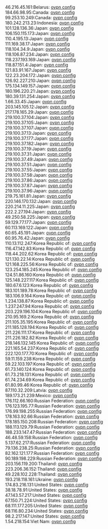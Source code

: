 46.216.45.161:Belarus: [ovpn config](vpn/46_216_45_161.ovpn)  
184.66.98.95:Canada: [ovpn config](vpn/184_66_98_95.ovpn)  
99.253.10.249:Canada: [ovpn config](vpn/99_253_10_249.ovpn)  
180.242.213.23:Indonesia: [ovpn config](vpn/180_242_213_23.ovpn)  
101.128.136.36:Japan: [ovpn config](vpn/101_128_136_36.ovpn)  
106.150.115.173:Japan: [ovpn config](vpn/106_150_115_173.ovpn)  
110.4.195.13:Japan: [ovpn config](vpn/110_4_195_13.ovpn)  
111.169.38.17:Japan: [ovpn config](vpn/111_169_38_17.ovpn)  
118.104.34.9:Japan: [ovpn config](vpn/118_104_34_9.ovpn)  
118.106.87.234:Japan: [ovpn config](vpn/118_106_87_234.ovpn)  
118.237.193.169:Japan: [ovpn config](vpn/118_237_193_169.ovpn)  
118.87.151.4:Japan: [ovpn config](vpn/118_87_151_4.ovpn)  
121.83.91.167:Japan: [ovpn config](vpn/121_83_91_167.ovpn)  
122.23.204.172:Japan: [ovpn config](vpn/122_23_204_172.ovpn)  
126.92.227.210:Japan: [ovpn config](vpn/126_92_227_210.ovpn)  
175.134.149.157:Japan: [ovpn config](vpn/175_134_149_157.ovpn)  
180.196.220.21:Japan: [ovpn config](vpn/180_196_220_21.ovpn)  
180.39.131.254:Japan: [ovpn config](vpn/180_39_131_254.ovpn)  
1.66.33.45:Japan: [ovpn config](vpn/1_66_33_45.ovpn)  
203.145.105.12:Japan: [ovpn config](vpn/203_145_105_12.ovpn)  
217.178.165.29:Japan: [ovpn config](vpn/217_178_165_29.ovpn)  
219.100.37.104:Japan: [ovpn config](vpn/219_100_37_104.ovpn)  
219.100.37.105:Japan: [ovpn config](vpn/219_100_37_105.ovpn)  
219.100.37.107:Japan: [ovpn config](vpn/219_100_37_107.ovpn)  
219.100.37.13:Japan: [ovpn config](vpn/219_100_37_13.ovpn)  
219.100.37.177:Japan: [ovpn config](vpn/219_100_37_177.ovpn)  
219.100.37.182:Japan: [ovpn config](vpn/219_100_37_182.ovpn)  
219.100.37.19:Japan: [ovpn config](vpn/219_100_37_19.ovpn)  
219.100.37.31:Japan: [ovpn config](vpn/219_100_37_31.ovpn)  
219.100.37.49:Japan: [ovpn config](vpn/219_100_37_49.ovpn)  
219.100.37.51:Japan: [ovpn config](vpn/219_100_37_51.ovpn)  
219.100.37.55:Japan: [ovpn config](vpn/219_100_37_55.ovpn)  
219.100.37.58:Japan: [ovpn config](vpn/219_100_37_58.ovpn)  
219.100.37.86:Japan: [ovpn config](vpn/219_100_37_86.ovpn)  
219.100.37.87:Japan: [ovpn config](vpn/219_100_37_87.ovpn)  
219.100.37.96:Japan: [ovpn config](vpn/219_100_37_96.ovpn)  
219.75.161.81:Japan: [ovpn config](vpn/219_75_161_81.ovpn)  
220.146.170.132:Japan: [ovpn config](vpn/220_146_170_132.ovpn)  
220.214.11.225:Japan: [ovpn config](vpn/220_214_11_225.ovpn)  
222.2.27.194:Japan: [ovpn config](vpn/222_2_27_194.ovpn)  
49.250.58.225:Japan: [ovpn config](vpn/49_250_58_225.ovpn)  
59.129.77.177:Japan: [ovpn config](vpn/59_129_77_177.ovpn)  
60.113.169.122:Japan: [ovpn config](vpn/60_113_169_122.ovpn)  
60.65.45.191:Japan: [ovpn config](vpn/60_65_45_191.ovpn)  
60.95.76.42:Japan: [ovpn config](vpn/60_95_76_42.ovpn)  
110.13.112.247:Korea Republic of: [ovpn config](vpn/110_13_112_247.ovpn)  
116.47.142.83:Korea Republic of: [ovpn config](vpn/116_47_142_83.ovpn)  
118.44.202.62:Korea Republic of: [ovpn config](vpn/118_44_202_62.ovpn)  
121.130.22.14:Korea Republic of: [ovpn config](vpn/121_130_22_14.ovpn)  
121.168.225.56:Korea Republic of: [ovpn config](vpn/121_168_225_56.ovpn)  
123.254.185.245:Korea Republic of: [ovpn config](vpn/123_254_185_245.ovpn)  
124.51.86.160:Korea Republic of: [ovpn config](vpn/124_51_86_160.ovpn)  
125.148.227.117:Korea Republic of: [ovpn config](vpn/125_148_227_117.ovpn)  
180.67.6.123:Korea Republic of: [ovpn config](vpn/180_67_6_123.ovpn)  
183.101.189.78:Korea Republic of: [ovpn config](vpn/183_101_189_78.ovpn)  
183.106.9.164:Korea Republic of: [ovpn config](vpn/183_106_9_164.ovpn)  
1.234.138.87:Korea Republic of: [ovpn config](vpn/1_234_138_87.ovpn)  
1.237.247.94:Korea Republic of: [ovpn config](vpn/1_237_247_94.ovpn)  
203.229.196.104:Korea Republic of: [ovpn config](vpn/203_229_196_104.ovpn)  
210.95.169.2:Korea Republic of: [ovpn config](vpn/210_95_169_2.ovpn)  
211.105.35.195:Korea Republic of: [ovpn config](vpn/211_105_35_195.ovpn)  
211.185.128.194:Korea Republic of: [ovpn config](vpn/211_185_128_194.ovpn)  
211.226.111.17:Korea Republic of: [ovpn config](vpn/211_226_111_17.ovpn)  
211.226.182.82:Korea Republic of: [ovpn config](vpn/211_226_182_82.ovpn)  
218.146.132.145:Korea Republic of: [ovpn config](vpn/218_146_132_145.ovpn)  
221.165.54.237:Korea Republic of: [ovpn config](vpn/221_165_54_237.ovpn)  
222.120.177.70:Korea Republic of: [ovpn config](vpn/222_120_177_70.ovpn)  
59.11.159.238:Korea Republic of: [ovpn config](vpn/59_11_159_238.ovpn)  
59.22.103.197:Korea Republic of: [ovpn config](vpn/59_22_103_197.ovpn)  
61.73.140.124:Korea Republic of: [ovpn config](vpn/61_73_140_124.ovpn)  
61.73.218.131:Korea Republic of: [ovpn config](vpn/61_73_218_131.ovpn)  
61.74.234.69:Korea Republic of: [ovpn config](vpn/61_74_234_69.ovpn)  
61.80.99.46:Korea Republic of: [ovpn config](vpn/61_80_99_46.ovpn)  
87.110.32.209:Latvia: [ovpn config](vpn/87_110_32_209.ovpn)  
189.173.21.239:Mexico: [ovpn config](vpn/189_173_21_239.ovpn)  
176.112.66.160:Russian Federation: [ovpn config](vpn/176_112_66_160.ovpn)  
176.123.195.77:Russian Federation: [ovpn config](vpn/176_123_195_77.ovpn)  
176.99.198.255:Russian Federation: [ovpn config](vpn/176_99_198_255.ovpn)  
178.163.92.66:Russian Federation: [ovpn config](vpn/178_163_92_66.ovpn)  
178.185.150.208:Russian Federation: [ovpn config](vpn/178_185_150_208.ovpn)  
188.113.129.79:Russian Federation: [ovpn config](vpn/188_113_129_79.ovpn)  
188.233.147.47:Russian Federation: [ovpn config](vpn/188_233_147_47.ovpn)  
46.48.59.158:Russian Federation: [ovpn config](vpn/46_48_59_158.ovpn)  
5.137.62.217:Russian Federation: [ovpn config](vpn/5_137_62_217.ovpn)  
79.136.238.25:Russian Federation: [ovpn config](vpn/79_136_238_25.ovpn)  
82.162.121.177:Russian Federation: [ovpn config](vpn/82_162_121_177.ovpn)  
90.189.198.229:Russian Federation: [ovpn config](vpn/90_189_198_229.ovpn)  
203.156.119.200:Thailand: [ovpn config](vpn/203_156_119_200.ovpn)  
223.206.36.152:Thailand: [ovpn config](vpn/223_206_36_152.ovpn)  
49.228.102.228:Thailand: [ovpn config](vpn/49_228_102_228.ovpn)  
193.218.118.161:Ukraine: [ovpn config](vpn/193_218_118_161.ovpn)  
174.83.216.131:United States: [ovpn config](vpn/174_83_216_131.ovpn)  
38.18.78.91:United States: [ovpn config](vpn/38_18_78_91.ovpn)  
47.143.57.217:United States: [ovpn config](vpn/47_143_57_217.ovpn)  
67.150.71.224:United States: [ovpn config](vpn/67_150_71_224.ovpn)  
68.111.177.205:United States: [ovpn config](vpn/68_111_177_205.ovpn)  
68.116.80.234:United States: [ovpn config](vpn/68_116_80_234.ovpn)  
98.2.217.147:United States: [ovpn config](vpn/98_2_217_147.ovpn)  
1.54.218.154:Viet Nam: [ovpn config](vpn/1_54_218_154.ovpn)  

